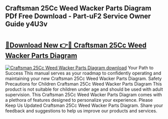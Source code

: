## Craftsman 25Cc Weed Wacker Parts Diagram PDf Free Download - Part-uF2 Service Owner Guide y4U3v

# <h2><a href="http://dfqlxl.blite.top/?on=Craftsman+25Cc+Weed+Wacker+Parts+Diagram">🔗Download New 👉🔴 Craftsman 25Cc Weed Wacker Parts Diagram</a></h2>

[![Craftsman 25Cc Weed Wacker Parts Diagram download](https://i.imgur.com/lujVjoI.png)](http://dfqlxl.blite.top/?on=Craftsman+25Cc+Weed+Wacker+Parts+Diagram)
Your Path to Success This manual serves as your roadmap to confidently operating and maintaining your new Craftsman 25Cc Weed Wacker Parts Diagram. Safety Precautions for Children Craftsman 25Cc Weed Wacker Parts Diagram This product is not suitable for children under age and should be used with adult supervision. This Craftsman 25Cc Weed Wacker Parts Diagram comes with a plethora of features designed to personalize your experience. Please Keep Us Updated Craftsman 25Cc Weed Wacker Parts Diagram. Share your feedback and suggestions to help us improve our products and services.
